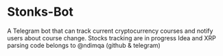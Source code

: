 # Stonks-Bot
A Telegram bot that can track current cryptocurrency courses and notify users about course change. Stocks tracking are in progress
Idea and XRP parsing code belongs to @ndimqa (github & telegram)
